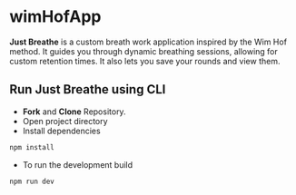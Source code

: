 # wimHofApp

**Just Breathe** is a custom breath work application inspired by the Wim Hof method. It guides you through dynamic breathing sessions, 
allowing for custom retention times. It also lets you save your rounds and view them.

## Run Just Breathe using CLI

- **Fork** and **Clone** Repository.
- Open project directory
- Install dependencies

```bash
npm install
```

- To run the development build

```bash
npm run dev
```

